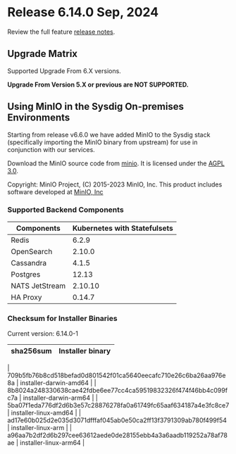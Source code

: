 Release 6.14.0 Sep, 2024
===

Review the full feature [release notes](https://docs.sysdig.com/en/sysdig-on-premises-release-notes.html).

Upgrade Matrix
---

Supported Upgrade From 6.X versions.

**Upgrade From Version 5.X or previous are NOT SUPPORTED.**

## Using MinIO in the Sysdig On-premises Environments

Starting from release v6.6.0 we have added MinIO to the Sysdig stack (specifically importing the MinIO binary from upstream) for use in conjunction with our services.

Download the MinIO source code from [minio](https://github.com/minio/minio). It is licensed under the [AGPL 3.0](https://github.com/minio/minio/blob/master/LICENSE).

Copyright: MinIO Project, (C) 2015-2023 MinIO, Inc. This product includes software developed at [MinIO, Inc](https://min.io/)

### Supported Backend Components

| **Components** | **Kubernetes with Statefulsets** |
|---|---|
| Redis                      | 6.2.9 |
| OpenSearch                 | 2.10.0 |
| Cassandra                  | 4.1.5 |
| Postgres                   | 12.13 |
| NATS JetStream             | 2.10.10 |
| HA Proxy                   | 0.14.7 |


### Checksum for Installer Binaries

Current version: 6.14.0-1

| **sha256sum** | **Installer binary** |
|---|---|

| 709b5fb76b8cd518befad0d801542f01ca5640eecafc710e26c6ba26aa976e8a | installer-darwin-amd64 |
| 8b8024a248330638cae42fdbe6ee77cc4ca59519832326f474f46bb4c099fc7a | installer-darwin-arm64 |
| 5ba07f1eda776df2d6b3e57c28876278fa0a61749fc65aaf634187a4e3fc8ce7 | installer-linux-amd64 |
| ad17e60b025d2e035d3071dfffaf045ab0e50ca2ff13f3791309ab780f499f54 | installer-linux-arm |
| a96aa7b2df2d6b297cee63612aede0de28155ebb4a3a6aadb119252a78af78ae | installer-linux-arm64 |

